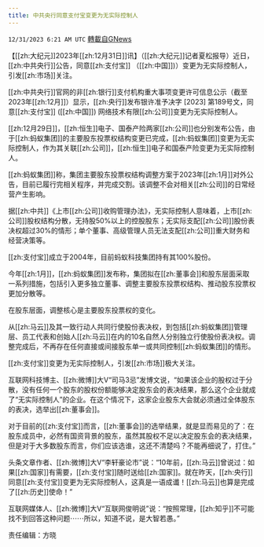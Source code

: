 ```yaml
---
title: 中共央行同意支付宝变更为无实际控制人
---
```

`12/31/2023 6:21 AM UTC` [轉載自GNews](https://gnews.org/articles/2169183)

【[[zh:大纪元]]2023年[[zh:12月31日]]讯】（[[zh:大纪元]]记者夏松报导）近日，[[zh:中共央行]]公告，同意[[zh:支付宝]] （[[zh:中国]])）变更为无实际控制人，引发[[zh:市场]]关注。

[[zh:中共央行]]官网的非[[zh:银行]]支付机构重大事项变更许可信息公示（截至2023年[[zh:12月]]）显示，[[zh:央行]]发布银许准予决字 [2023] 第189号文，同意[[zh:支付宝]] ([[zh:中国]]) 网络技术有限[[zh:公司]]变更为无实际控制人。

[[zh:12月29日]]，[[zh:恒生]]电子、国泰产险两家[[zh:公司]]也分别发布公告，由于[[zh:蚂蚁集团]]的主要股东投票权结构变更已完成，[[zh:蚂蚁集团]]变更为无实际控制人，作为其关联[[zh:公司]]，[[zh:恒生]]电子和国泰产险变更为无实际控制人。

[[zh:蚂蚁集团]]称，集团主要股东投票权结构调整方案于2023年[[zh:1月]]对外公告，目前已履行完相关程序，并完成交割。该调整不会对相关[[zh:公司]]的日常经营产生影响。

据[[zh:中共]]《上市[[zh:公司]]收购管理办法》，无实际控制人意味着，上市[[zh:公司]]股权结构分散，无持股50%以上的控股股东；无实际支配[[zh:公司]]股份表决权超过30%的情形；单个董事、高级管理人员无法支配[[zh:公司]]重大财务和经营决策等。

[[zh:支付宝]]成立于2004年，目前蚂蚁科技集团持有其100%股份。

今年[[zh:1月]]，[[zh:蚂蚁集团]]发布称，集团拟在[[zh:董事会]]和股东层面采取一系列措施，包括引入更多独立董事、调整主要股东投票权结构、推动股东投票权更加分散等。

在股东层面，调整核心是主要股东投票权的变化。

从[[zh:马云]]及其一致行动人共同行使股份表决权，到包括[[zh:蚂蚁集团]]管理层、员工代表和创始人[[zh:马云]]在内的10名自然人分别独立行使股份表决权。调整完成后，不再存在任何直接或间接股东单一或共同控制[[zh:蚂蚁集团]]的情形。

[[zh:支付宝]]变更为无实际控制人，引发[[zh:市场]]极大关注。

互联网科技博主、[[zh:微博]]大V“司马3忌”发博文说，“如果该企业的股权过于分散，没有任何一个股东的股权份额能够决定股东会的表决结果，那么这个企业就成了“无实际控制人”的企业。在这个情况下，这家企业股东大会就必须通过全体股东的表决，选举出[[zh:董事会]]。

对于目前的[[zh:支付宝]]而言，[[zh:董事会]]的选举结果，就是显而易见的了：在股东成员中，必然有国资背景的股东，虽然其股权不足以决定股东会的表决结果，但是对于大多数股东而言，你们应该选谁，这还不清楚吗？不能再细说了，打住。”

头条文章作者、[[zh:微博]]大V“李轩豪论市”说：“10年前，[[zh:马云]]曾说过：如果[[zh:国家]]有需要，[[zh:支付宝]]随时送给[[zh:国家]]。就在昨天，[[zh:央行]]同意[[zh:支付宝]]变更为无实际控制人，这真是一语成谶！[[zh:马云]]也算是完成了[[zh:历史]]使命！”

互联网媒体人、[[zh:微博]]大V“互联网俊明说”说：“按照常理，[[zh:知乎]]不可能找不到回答这种问题⋯⋯所以，知道不说，是大智若愚。”

责任编辑：方晓
